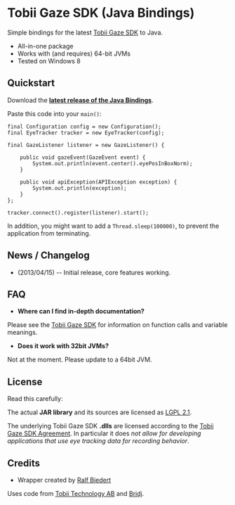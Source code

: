 

# Tobii Gaze SDK (Java Bindings) #

Simple bindings for the latest [Tobii Gaze SDK](http://www.tobii.com/gaze-interaction/global/products-services/tobii-gaze-sdk/) to Java.

  * All-in-one package
  * Works with (and requires) 64-bit JVMs
  * Tested on Windows 8 



## Quickstart ##

Download the __[latest release of the Java Bindings](http://s.xr.io/tobiisdk4j/latest.zip)__.
  
Paste this code into your `main()`:

	final Configuration config = new Configuration();	
	final EyeTracker tracker = new EyeTracker(config);	

	final GazeListener listener = new GazeListener() {	

		public void gazeEvent(GazeEvent event) {
			System.out.println(event.center().eyePosInBoxNorm); 
		}
		
		public void apiException(APIException exception) {
			System.out.println(exception);
		}
	};
	
	tracker.connect().register(listener).start();	

In addition, you might want to add a `Thread.sleep(100000)`, to prevent the application from terminating.



## News / Changelog ##

  * (2013/04/15) -- Initial release, core features working.



## FAQ ##

  * __Where can I find in-depth documentation?__

  Please see the [Tobii Gaze SDK](http://www.tobii.com/gaze-interaction/global/products-services/tobii-gaze-sdk/) for information on function calls and variable meanings.


  * __Does it work with 32bit JVMs?__

  Not at the moment. Please update to a 64bit JVM.


## License ##

Read this carefully:

The actual __JAR library__ and its sources are licensed as [LGPL 2.1](http://www.gnu.org/licenses/lgpl-2.1.html). 

The underlying Tobii Gaze SDK __.dlls__ are licensed according to the [Tobii Gaze SDK Agreement](http://www.tobii.com/gaze-interaction/global/products-services/tobii-gaze-sdk/). In particular it does _not allow for developing applications that use eye tracking data for recording behavior_.



## Credits ##

  * Wrapper created by [Ralf Biedert](http://xr.io)

Uses code from [Tobii Technology AB](http://tobii.com) and [Bridj](https://code.google.com/p/bridj/).

